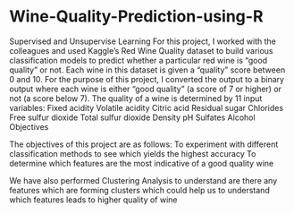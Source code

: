 # Wine-Quality-Prediction-using-R
Supervised and Unsupervise Learning
For this project, I worked with the colleagues and used Kaggle’s Red Wine Quality dataset to build various classification models to predict whether a particular red wine is “good quality” or not. Each wine in this dataset is given a “quality” score between 0 and 10. For the purpose of this project, I converted the output to a binary output where each wine is either “good quality” (a score of 7 or higher) or not (a score below 7). The quality of a wine is determined by 11 input variables:
Fixed acidity
Volatile acidity
Citric acid
Residual sugar
Chlorides
Free sulfur dioxide
Total sulfur dioxide
Density
pH
Sulfates
Alcohol
Objectives

The objectives of this project are as follows:
To experiment with different classification methods to see which yields the highest accuracy
To determine which features are the most indicative of a good quality wine

We have also performed Clustering Analysis to understand are there any features which are forming clusters which could help us to understand which features leads to higher quality of wine
